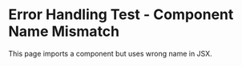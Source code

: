 # Error Handling Test - Component Name Mismatch

This page imports a component but uses wrong name in JSX.

<script lang="react">
  import HelloWorld from '../components/react/HelloWorld.tsx';
</script>

<helloworld />
